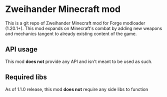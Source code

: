 # Zweihander Minecraft mod
This is a git repo of Zweihander Minecraft mod for Forge modloader (1.20.1+).
This mod expands on Minecraft's combat by adding new weapons and mechanics tangent to already existing content of the game.
## API usage
This mod **does not** provide any API and isn't meant to be used as such.
## Required libs
As of 1.1.0 release, this mod **does not** require any side libs to function